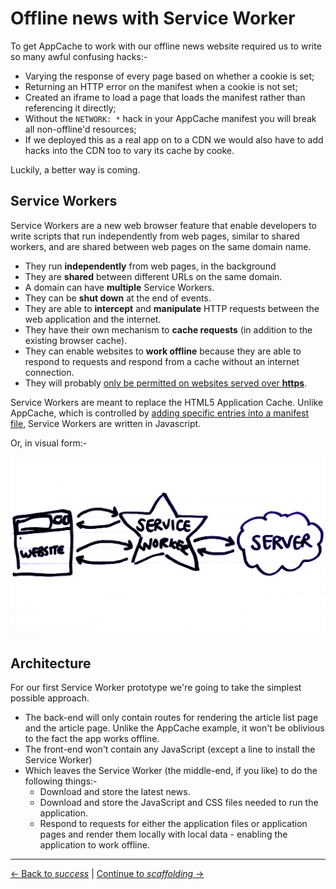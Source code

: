 # Offline news with Service Worker

To get AppCache to work with our offline news website required us to write so many awful confusing hacks:-

- Varying the response of every page based on whether a cookie is set;
- Returning an HTTP error on the manifest when a cookie is not set;
- Created an iframe to load a page that loads the manifest rather than referencing it directly;
- Without the `NETWORK: *` hack in your AppCache manifest you will break all non-offline'd resources;
- If we deployed this as a real app on to a CDN we would also have to add hacks into the CDN too to vary its cache by cooke.

Luckily, a better way is coming.

## Service Workers

Service Workers are a new web browser feature that enable developers to write scripts that run independently from web pages, similar to shared workers, and are shared between web pages on the same domain name.

- They run **independently** from web pages, in the background
- They are **shared** between different URLs on the same domain.
- A domain can have **multiple** Service Workers.
- They can be **shut down** at the end of events.
- They are able to **intercept** and **manipulate** HTTP requests between the web application and the internet.
- They have their own mechanism to **cache requests** (in addition to the existing browser cache).
- They can enable websites to **work offline** because they are able to respond to requests and respond from a cache without an internet connection.
- They will probably [only be permitted on websites served over **https**](https://github.com/slightlyoff/ServiceWorker/issues/199).

Service Workers are meant to replace the HTML5 Application Cache. Unlike AppCache, which is controlled by [adding specific entries into a manifest file](https://developer.mozilla.org/en/docs/HTML/Using_the_application_cache), Service Workers are written in Javascript.

Or, in visual form:-

![Service Worker Explained](./service-worker-explained.png)

## Architecture

For our first Service Worker prototype we're going to take the simplest possible approach.

- The back-end will only contain routes for rendering the article list page and the article page.  Unlike the AppCache example, it won't be oblivious to the fact the app works offline.
- The front-end won't contain any JavaScript (except a line to install the Service Worker)
- Which leaves the Service Worker (the middle-end, if you like) to do the following things:-
  - Download and store the latest news.
  - Download and store the JavaScript and CSS files needed to run the application.
  - Respond to requests for either the application files or application pages and render them locally with local data - enabling the application to work offline.

---

[← Back to *success*](../05-offline-news/05-success) | [Continue to *scaffolding* →](01-scaffolding)
